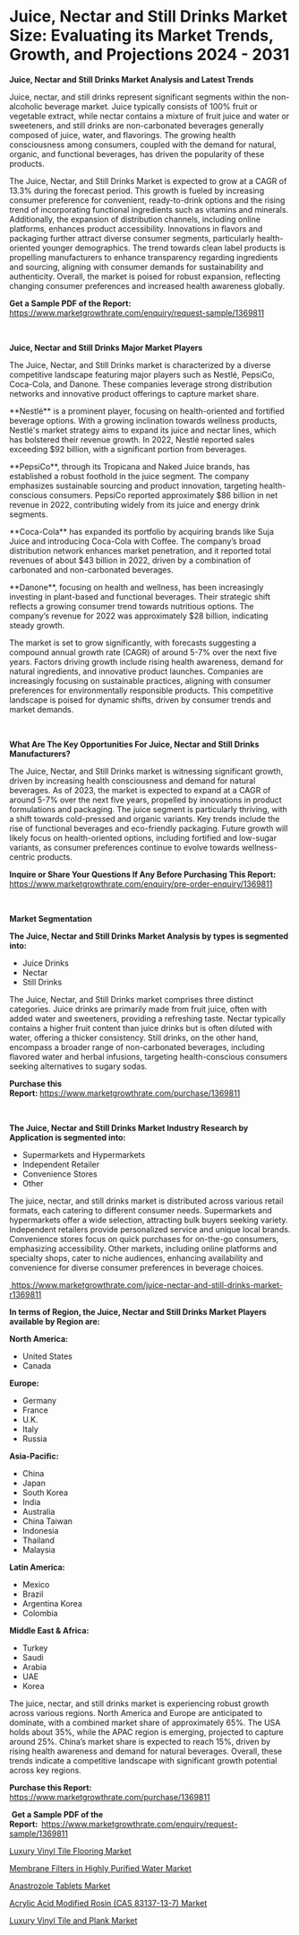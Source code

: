 <p><h1>Juice, Nectar and Still Drinks Market Size: Evaluating its Market Trends, Growth, and Projections 2024 - 2031</h1></p><p><strong>Juice, Nectar and Still Drinks Market Analysis and Latest Trends</strong></p>
<p><p>Juice, nectar, and still drinks represent significant segments within the non-alcoholic beverage market. Juice typically consists of 100% fruit or vegetable extract, while nectar contains a mixture of fruit juice and water or sweeteners, and still drinks are non-carbonated beverages generally composed of juice, water, and flavorings. The growing health consciousness among consumers, coupled with the demand for natural, organic, and functional beverages, has driven the popularity of these products.</p><p>The Juice, Nectar, and Still Drinks Market is expected to grow at a CAGR of 13.3% during the forecast period. This growth is fueled by increasing consumer preference for convenient, ready-to-drink options and the rising trend of incorporating functional ingredients such as vitamins and minerals. Additionally, the expansion of distribution channels, including online platforms, enhances product accessibility. Innovations in flavors and packaging further attract diverse consumer segments, particularly health-oriented younger demographics. The trend towards clean label products is propelling manufacturers to enhance transparency regarding ingredients and sourcing, aligning with consumer demands for sustainability and authenticity. Overall, the market is poised for robust expansion, reflecting changing consumer preferences and increased health awareness globally.</p></p>
<p><strong>Get a Sample PDF of the Report:&nbsp;</strong> <a href="https://www.marketgrowthrate.com/enquiry/request-sample/1369811">https://www.marketgrowthrate.com/enquiry/request-sample/1369811</a></p>
<p>&nbsp;</p>
<p><strong>Juice, Nectar and Still Drinks Major Market Players</strong></p>
<p><p>The Juice, Nectar, and Still Drinks market is characterized by a diverse competitive landscape featuring major players such as Nestlé, PepsiCo, Coca-Cola, and Danone. These companies leverage strong distribution networks and innovative product offerings to capture market share. </p><p>**Nestlé** is a prominent player, focusing on health-oriented and fortified beverage options. With a growing inclination towards wellness products, Nestlé's market strategy aims to expand its juice and nectar lines, which has bolstered their revenue growth. In 2022, Nestlé reported sales exceeding $92 billion, with a significant portion from beverages.</p><p>**PepsiCo**, through its Tropicana and Naked Juice brands, has established a robust foothold in the juice segment. The company emphasizes sustainable sourcing and product innovation, targeting health-conscious consumers. PepsiCo reported approximately $86 billion in net revenue in 2022, contributing widely from its juice and energy drink segments.</p><p>**Coca-Cola** has expanded its portfolio by acquiring brands like Suja Juice and introducing Coca-Cola with Coffee. The company’s broad distribution network enhances market penetration, and it reported total revenues of about $43 billion in 2022, driven by a combination of carbonated and non-carbonated beverages.</p><p>**Danone**, focusing on health and wellness, has been increasingly investing in plant-based and functional beverages. Their strategic shift reflects a growing consumer trend towards nutritious options. The company’s revenue for 2022 was approximately $28 billion, indicating steady growth.</p><p>The market is set to grow significantly, with forecasts suggesting a compound annual growth rate (CAGR) of around 5-7% over the next five years. Factors driving growth include rising health awareness, demand for natural ingredients, and innovative product launches. Companies are increasingly focusing on sustainable practices, aligning with consumer preferences for environmentally responsible products. This competitive landscape is poised for dynamic shifts, driven by consumer trends and market demands.</p></p>
<p>&nbsp;</p>
<p><strong>What Are The Key Opportunities For Juice, Nectar and Still Drinks Manufacturers?</strong></p>
<p><p>The Juice, Nectar, and Still Drinks market is witnessing significant growth, driven by increasing health consciousness and demand for natural beverages. As of 2023, the market is expected to expand at a CAGR of around 5-7% over the next five years, propelled by innovations in product formulations and packaging. The juice segment is particularly thriving, with a shift towards cold-pressed and organic variants. Key trends include the rise of functional beverages and eco-friendly packaging. Future growth will likely focus on health-oriented options, including fortified and low-sugar variants, as consumer preferences continue to evolve towards wellness-centric products.</p></p>
<p><strong>Inquire or Share Your Questions If Any Before Purchasing This Report:</strong> <a href="https://www.marketgrowthrate.com/enquiry/pre-order-enquiry/1369811">https://www.marketgrowthrate.com/enquiry/pre-order-enquiry/1369811</a></p>
<p>&nbsp;</p>
<p><strong>Market Segmentation</strong></p>
<p><strong>The Juice, Nectar and Still Drinks Market Analysis by types is segmented into:</strong></p>
<p><ul><li>Juice Drinks</li><li>Nectar</li><li>Still Drinks</li></ul></p>
<p><p>The Juice, Nectar, and Still Drinks market comprises three distinct categories. Juice drinks are primarily made from fruit juice, often with added water and sweeteners, providing a refreshing taste. Nectar typically contains a higher fruit content than juice drinks but is often diluted with water, offering a thicker consistency. Still drinks, on the other hand, encompass a broader range of non-carbonated beverages, including flavored water and herbal infusions, targeting health-conscious consumers seeking alternatives to sugary sodas.</p></p>
<p><strong>Purchase this Report:&nbsp;</strong><a href="https://www.marketgrowthrate.com/purchase/1369811">https://www.marketgrowthrate.com/purchase/1369811</a></p>
<p>&nbsp;</p>
<p><strong>The Juice, Nectar and Still Drinks Market Industry Research by Application is segmented into:</strong></p>
<p><ul><li>Supermarkets and Hypermarkets</li><li>Independent Retailer</li><li>Convenience Stores</li><li>Other</li></ul></p>
<p><p>The juice, nectar, and still drinks market is distributed across various retail formats, each catering to different consumer needs. Supermarkets and hypermarkets offer a wide selection, attracting bulk buyers seeking variety. Independent retailers provide personalized service and unique local brands. Convenience stores focus on quick purchases for on-the-go consumers, emphasizing accessibility. Other markets, including online platforms and specialty shops, cater to niche audiences, enhancing availability and convenience for diverse consumer preferences in beverage choices.</p></p>
<p><a href="https://www.marketgrowthrate.com/juice-nectar-and-still-drinks-market-r1369811">&nbsp;https://www.marketgrowthrate.com/juice-nectar-and-still-drinks-market-r1369811</a></p>
<p><strong>In terms of Region, the Juice, Nectar and Still Drinks Market Players available by Region are:</strong></p>
<p>
    <p> <strong> North America: </strong>
        <ul>
            <li>United States</li>
            <li>Canada</li>
        </ul>
        </p> 
    <p> <strong> Europe: </strong>
        <ul>
            <li>Germany</li>
            <li>France</li>
            <li>U.K.</li>
            <li>Italy</li>
            <li>Russia</li>
        </ul>
        </p> 
    <p> <strong> Asia-Pacific: </strong>
        <ul>
            <li>China</li>
            <li>Japan</li>
            <li>South Korea</li>
            <li>India</li>
            <li>Australia</li>
            <li>China Taiwan</li>
            <li>Indonesia</li>
            <li>Thailand</li>
            <li>Malaysia</li>
        </ul>
        </p> 
    <p> <strong> Latin America: </strong>
        <ul>
            <li>Mexico</li>
            <li>Brazil</li>
            <li>Argentina Korea</li>
            <li>Colombia</li>
        </ul>
        </p> 
    <p> <strong> Middle East & Africa: </strong>
        <ul>
            <li>Turkey</li>
            <li>Saudi</li>
            <li>Arabia</li>
            <li>UAE</li>
            <li>Korea</li>
        </ul>
    </p>
    </p>
<p><p>The juice, nectar, and still drinks market is experiencing robust growth across various regions. North America and Europe are anticipated to dominate, with a combined market share of approximately 65%. The USA holds about 35%, while the APAC region is emerging, projected to capture around 25%. China’s market share is expected to reach 15%, driven by rising health awareness and demand for natural beverages. Overall, these trends indicate a competitive landscape with significant growth potential across key regions.</p></p>
<p><strong>Purchase this Report: </strong><a href="https://www.marketgrowthrate.com/purchase/1369811">https://www.marketgrowthrate.com/purchase/1369811</a></p>
<p>&nbsp;<strong>Get a Sample PDF of the Report:&nbsp;&nbsp;</strong><a href="https://www.marketgrowthrate.com/enquiry/request-sample/1369811">https://www.marketgrowthrate.com/enquiry/request-sample/1369811</a></p>
<p><strong></strong></p>
<p><p><a href="https://medium.com/@dfg5fff/global-luxury-vinyl-tile-flooring-market-focus-on-application-end-use-industry-type-equipment-adf51b2c3e6b">Luxury Vinyl Tile Flooring Market</a></p><p><a href="https://github.com/RoseBoyd475/Market-Research-Report-List-1/blob/main/membrane-filters-in-highly-purified-water-market.md">Membrane Filters in Highly Purified Water Market</a></p><p><a href="https://www.linkedin.com/pulse/anastrozole-tablets-market-outlook-complete-industry-analysis-7jfqe">Anastrozole Tablets Market</a></p><p><a href="https://issuu.com/reportprime-2/docs/acrylic-acid-modified-rosin-cas-831_4e33bd3cdecdfd">Acrylic Acid Modified Rosin (CAS 83137-13-7) Market</a></p><p><a href="https://medium.com/@dfg5fff/emerging-trends-in-luxury-vinyl-tile-and-plank-market-global-outlook-and-future-prospects-from-256791c46c3f?postPublishedType=repub">Luxury Vinyl Tile and Plank Market</a></p></p>